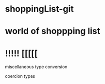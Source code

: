 # shoppingList-git
# world of shoppping list
!!!!!
[[[[[
===========================


miscellaneous
type conversion

coercion types 


